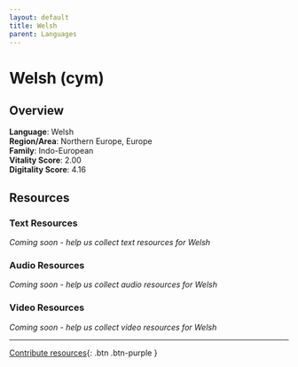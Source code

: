 ```yaml
---
layout: default
title: Welsh
parent: Languages
---
```


# Welsh (cym)

## Overview

**Language**: Welsh  
**Region/Area**: Northern Europe, Europe  
**Family**: Indo-European  
**Vitality Score**: 2.00  
**Digitality Score**: 4.16  

## Resources

### Text Resources
*Coming soon - help us collect text resources for Welsh*

### Audio Resources
*Coming soon - help us collect audio resources for Welsh*

### Video Resources
*Coming soon - help us collect video resources for Welsh*

---

[Contribute resources](https://fairtrain.github.io/){: .btn .btn-purple }
